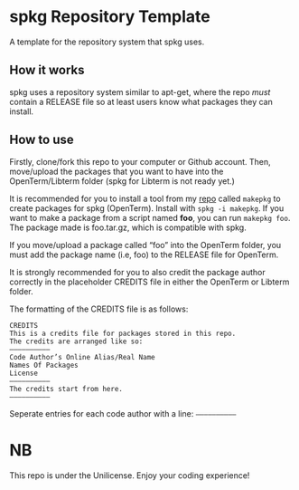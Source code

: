 # spkg Repository Template
A template for the repository system that spkg uses.

## How it works
spkg uses a repository system similar to apt-get,
where the repo *must* contain a RELEASE file so at least
users know what packages they can install.

## How to use
Firstly, clone/fork this repo to your computer or
Github account. Then, move/upload the packages that
you want to have into the OpenTerm/Libterm folder
(spkg for Libterm is not ready yet.)

It is recommended for you to install a tool from my [repo](https://github.com/sn3ksoftware/sandboxrepo/tree/master)
called `makepkg` to create packages for spkg (OpenTerm).
Install with `spkg -i makepkg`. If you want to make a
package from a script named **foo**, you can run
`makepkg foo`. The package made is foo.tar.gz, which
is compatible with spkg.

If you move/upload a package called “foo” into the
OpenTerm folder, you must add the package name 
(i.e, foo) to the RELEASE file for OpenTerm.

It is strongly recommended for you to also credit the
package author correctly in the placeholder CREDITS
file in either the OpenTerm or Libterm folder.

The formatting of the CREDITS file is as follows:
```
CREDITS
This is a credits file for packages stored in this repo.
The credits are arranged like so:
——————————
Code Author’s Online Alias/Real Name
Names Of Packages
License
——————————
The credits start from here.
——————————
```
Seperate entries for each code author with a line:
`——————————`
# NB
This repo is under the Unilicense.
Enjoy your coding experience!
